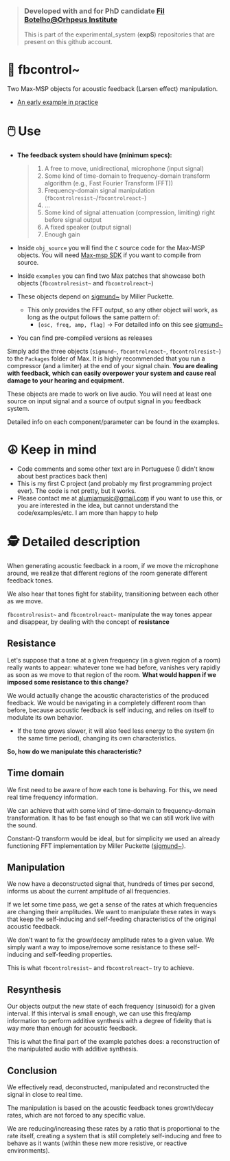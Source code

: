> ### Developed with and for PhD candidate [Fil Botelho@Orhpeus Institute](https://orpheusinstituut.be/en/orpheus-research-centre/researchers/filipa-botelho)
> This is part of the experimental_system (**expS**) repositories that are present on this github account.

# 🎵 fbcontrol~
Two Max-MSP objects for acoustic feedback (Larsen effect) manipulation.
- [An early example in practice](https://vimeo.com/394801431)

# 🖱️ Use

- **The feedback system should have (minimum specs):**
  > 1. A free to move, unidirectional, microphone (input signal)
  > 2. Some kind of time-domain to frequency-domain transform algorithm (e.g., Fast Fourier Transform (FFT))
  > 3. Frequency-domain signal manipulation (`fbcontrolresist~`/`fbcontrolreact~`)
  > 4. ...
  > 5. Some kind of signal attenuation (compression, limiting) right before signal output
  > 6. A fixed speaker (output signal)
  > 7. Enough gain

- Inside `obj_source` you will find the `C` source code for the Max-MSP objects. You will need [Max-msp SDK](https://github.com/Cycling74/max-sdk) if you want to compile from source.
- Inside `examples` you can find two Max patches that showcase both objects (`fbcontrolresist~` and `fbcontrolreact~`)
- These objects depend on [sigmund~](https://github.com/v7b1/sigmund_64bit-version) by Miller Puckette.
  - This only provides the FFT output, so any other object will work, as long as the output follows the same pattern of:
    - `[osc, freq, amp, flag]` -> For detailed info on this see [sigmund~](https://github.com/v7b1/sigmund_64bit-version)
- You can find pre-compiled versions as releases

Simply add the three objects (`sigmund~`, `fbcontrolreact~`, `fbcontrolresist~`) to the `Packages` folder of Max. It is highly recommended 
that you run a compressor (and a limiter) at the end of your signal chain. **You are dealing with feedback, 
which can easily overpower your system and cause real damage to your hearing and equipment.**

These objects are made to work on live audio. You will need at least one source on input signal and a source of output signal in you feedback system.

Detailed info on each component/parameter can be found in the examples.

# ☮️ Keep in mind

- Code comments and some other text are in Portuguese (I didn't know about best practices back then)
- This is my first C project (and probably my first programming project ever). The code is not pretty, but it works.
- Please contact me at alumiamusic@gmail.com if you want to use this, or you are interested in the idea, but cannot understand the code/examples/etc.
I am more than happy to help

# 🕵️ Detailed description

When generating acoustic feedback in a room, if we move the microphone around, we realize that different regions of the room generate 
different feedback tones. 

We also hear that tones fight for stability, transitioning between each other as we move. 

`fbcontrolresist~` and `fbcontrolreact~` manipulate the way tones appear and disappear, by dealing with the concept of **resistance**

## Resistance

Let's suppose that a tone at a given frequency (in a given region of a room) really wants to appear: whatever tone we had before, 
vanishes very rapidly as soon as we move to that region of the room. **What would happen if we imposed some resistance to this change?**

We would actually change the acoustic characteristics of the produced feedback. We would be navigating in a completely different room
than before, because acoustic feedback is self inducing, and relies on itself to modulate its own behavior.
- If the tone grows slower, it will also feed less energy to the system (in the same time period), changing its own characteristics.

**So, how do we manipulate this characteristic?** 

## Time domain

We first need to be aware of how each tone is behaving. For this, we need real time frequency information. 

We can achieve that with some kind of time-domain to frequency-domain transformation. It has to be fast enough so that we can still work live with the sound.

Constant-Q transform would be ideal, but for simplicity we used an already functioning FFT implementation by Miller Puckette ([sigmund~](https://github.com/v7b1/sigmund_64bit-version)).

## Manipulation

We now have a deconstructed signal that, hundreds of times per second, informs us about the current amplitude of all frequencies.

If we let some time pass, we get a sense of the rates at which frequencies are changing their amplitudes. We want to manipulate
these rates in ways that keep the self-inducing and self-feeding characteristics of the original acoustic feedback.

We don't want to fix the grow/decay amplitude rates to a given value. We simply want a way to impose/remove some resistance to these
self-inducing and self-feeding properties.

This is what `fbcontrolresist~` and `fbcontrolreact~` try to achieve.


## Resynthesis

Our objects output the new state of each frequency (sinusoid) for a given interval. If this interval is small enough, we can 
use this freq/amp information to perform additive synthesis with a degree of fidelity that is way more than enough for 
acoustic feedback.

This is what the final part of the example patches does: a reconstruction of the manipulated audio with additive synthesis.

## Conclusion

We effectively read, deconstructed, manipulated and reconstructed the signal in close to real time. 

The manipulation is based on the acoustic feedback tones growth/decay rates, which are not forced to any specific value.

We are reducing/increasing these rates by a ratio that is proportional to the rate itself, creating a system
that is still completely self-inducing and free to behave as it wants (within these new more resistive, or reactive environments).
